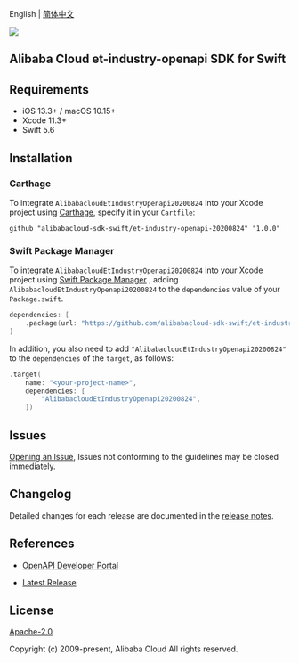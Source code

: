 English | [简体中文](README-CN.md)

![](https://aliyunsdk-pages.alicdn.com/icons/AlibabaCloud.svg)

## Alibaba Cloud et-industry-openapi SDK for Swift

## Requirements

- iOS 13.3+ / macOS 10.15+
- Xcode 11.3+
- Swift 5.6

## Installation

### Carthage

To integrate `AlibabacloudEtIndustryOpenapi20200824` into your Xcode project using [Carthage](https://github.com/Carthage/Carthage), specify it in your `Cartfile`:

```ogdl
github "alibabacloud-sdk-swift/et-industry-openapi-20200824" "1.0.0"
```

### Swift Package Manager

To integrate `AlibabacloudEtIndustryOpenapi20200824` into your Xcode project using [Swift Package Manager](https://swift.org/package-manager/) , adding `AlibabacloudEtIndustryOpenapi20200824` to the `dependencies` value of your `Package.swift`.

```swift
dependencies: [
    .package(url: "https://github.com/alibabacloud-sdk-swift/et-industry-openapi-20200824.git", from: "1.0.0")
]
```

In addition, you also need to add `"AlibabacloudEtIndustryOpenapi20200824"` to the `dependencies` of the `target`, as follows:

```swift
.target(
    name: "<your-project-name>",
    dependencies: [
        "AlibabacloudEtIndustryOpenapi20200824",
    ])
```

## Issues

[Opening an Issue](https://github.com/alibabacloud-sdk-swift/et-industry-openapi-20200824/issues/new), Issues not conforming to the guidelines may be closed immediately.

## Changelog

Detailed changes for each release are documented in the [release notes](./ChangeLog.txt).

## References

* [OpenAPI Developer Portal](https://next.api.alibabacloud.com/home)
- [Latest Release](https://github.com/alibabacloud-sdk-swift/et-industry-openapi-20200824)

## License

[Apache-2.0](http://www.apache.org/licenses/LICENSE-2.0)

Copyright (c) 2009-present, Alibaba Cloud All rights reserved.
